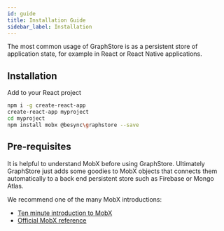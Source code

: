 ```yaml
---
id: guide
title: Installation Guide
sidebar_label: Installation
---
```


The most common usage of GraphStore is as a persistent store of application state, for example in React or React Native applications.

## Installation

Add to your React project

```bash
npm i -g create-react-app
create-react-app myproject
cd myproject
npm install mobx @besync\graphstore --save
```


## Pre-requisites

It is helpful to understand MobX before using GraphStore.   Ultimately GraphStore just adds some goodies to MobX objects that connects them automatically to a back end persistent store such as Firebase or Mongo Atlas. 

We recommend one of the many MobX introductions:

- [Ten minute introduction to MobX](https://mobx.js.org/getting-started.html)
- [Official MobX reference](https://mobx.js.org/refguide/api.html)

